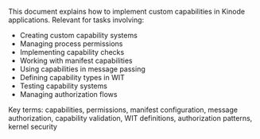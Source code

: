 This document explains how to implement custom capabilities in Kinode applications. Relevant for tasks involving:
- Creating custom capability systems
- Managing process permissions
- Implementing capability checks
- Working with manifest capabilities
- Using capabilities in message passing
- Defining capability types in WIT
- Testing capability systems
- Managing authorization flows

Key terms: capabilities, permissions, manifest configuration, message authorization, capability validation, WIT definitions, authorization patterns, kernel security